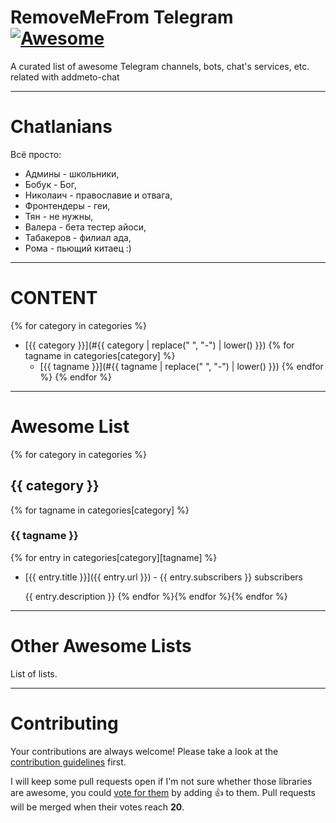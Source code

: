# RemoveMeFrom Telegram [![Awesome](https://cdn.rawgit.com/sindresorhus/awesome/d7305f38d29fed78fa85652e3a63e154dd8e8829/media/badge.svg)](https://github.com)

A curated list of awesome Telegram channels, bots, chat's services, etc. related with addmeto-chat

- - -

# Chatlanians

Всё просто:

* Админы - школьники,
* Бобук - Бог,
* Николаич - православие и отвага,
* Фронтендеры - геи,
* Тян - не нужны,
* Валера - бета тестер айоси,
* Табакеров - филиал ада,
* Рома - пьющий китаец :)

- - -

# CONTENT

{% for category in categories %}
- [{{ category }}](#{{ category | replace(" ", "-") | lower() }})
  {% for tagname in categories[category] %}
  - [{{ tagname }}](#{{ tagname | replace(" ", "-") | lower() }})
  {% endfor %}
{% endfor %}

- - -

# Awesome List

{% for category in categories %}
## {{ category }}
{% for tagname in categories[category] %}
### {{ tagname }}
{% for entry in categories[category][tagname] %}
* [{{ entry.title }}]({{ entry.url }}) - {{ entry.subscribers }} subscribers

    {{ entry.description }}
{% endfor %}{% endfor %}{% endfor %}

- - -

# Other Awesome Lists

List of lists.

- - -

# Contributing

Your contributions are always welcome! Please take a look at the [contribution guidelines](https://goo.gl) first.

I will keep some pull requests open if I'm not sure whether those libraries are awesome, you could [vote for them](https://goo.gl) by adding :+1: to them. Pull requests will be merged when their votes reach **20**.
